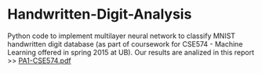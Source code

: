 # Handwritten-Digit-Analysis
Python code to implement multilayer neural network to classify MNIST handwritten digit database (as part of coursework for CSE574 - Machine Learning offered in spring 2015 at UB).
Our results are analized in this report >> [PA1-CSE574.pdf](https://github.com/SimplyRamya24/Handwritten-Digit-Analysis/blob/master/PA1-CSE574.pdf)

